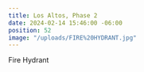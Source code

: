 ```yaml
---
title: Los Altos, Phase 2
date: 2024-02-14 15:46:00 -06:00
position: 52
image: "/uploads/FIRE%20HYDRANT.jpg"
---
```


Fire Hydrant